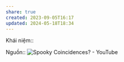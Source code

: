 ```yaml
---
share: true
created: 2023-09-05T16:17
updated: 2024-05-18T18:34
---
```

Khái niệm:: 

Nguồn:: ![Spooky Coincidences? - YouTube](https://youtu.be/sHCHEykUxP4?si=n_HimKWxrskfRcxs&t=772)